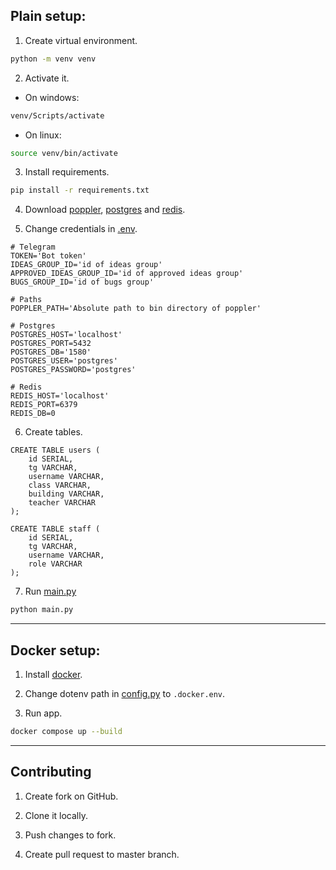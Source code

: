 ## Plain setup:

1. Create virtual environment.
```bash
python -m venv venv
```

2. Activate it.
* On windows: 
```bash
venv/Scripts/activate
```

* On linux: 
```bash
source venv/bin/activate
```

3. Install requirements.
```bash
pip install -r requirements.txt
```

4. Download [poppler](https://github.com/oschwartz10612/poppler-windows/releases/), [postgres](https://www.postgresql.org/download/) and [redis](https://redis.io/docs/latest/operate/oss_and_stack/install/install-redis/).

5. Change credentials in [.env](./.env).
```dotenv
# Telegram
TOKEN='Bot token'
IDEAS_GROUP_ID='id of ideas group'
APPROVED_IDEAS_GROUP_ID='id of approved ideas group'
BUGS_GROUP_ID='id of bugs group'

# Paths
POPPLER_PATH='Absolute path to bin directory of poppler'

# Postgres
POSTGRES_HOST='localhost'
POSTGRES_PORT=5432
POSTGRES_DB='1580'
POSTGRES_USER='postgres'
POSTGRES_PASSWORD='postgres'

# Redis
REDIS_HOST='localhost'
REDIS_PORT=6379
REDIS_DB=0
```

6. Create tables.
```postgresql
CREATE TABLE users (
    id SERIAL,
    tg VARCHAR,
    username VARCHAR,
    class VARCHAR,
    building VARCHAR,
    teacher VARCHAR
);

CREATE TABLE staff (
    id SERIAL,
    tg VARCHAR,
    username VARCHAR,
    role VARCHAR
);
```

7. Run [main.py](main.py)
```bash
python main.py
```

---

## Docker setup:
1. Install [docker](https://docs.docker.com/engine/install/).

2. Change dotenv path in [config.py](src/bot/config.py) to  `.docker.env`.

3. Run app.
```bash
docker compose up --build
```

---

## Contributing

1. Create fork on GitHub.

2. Clone it locally.

3. Push changes to fork.

4. Create pull request to master branch.
